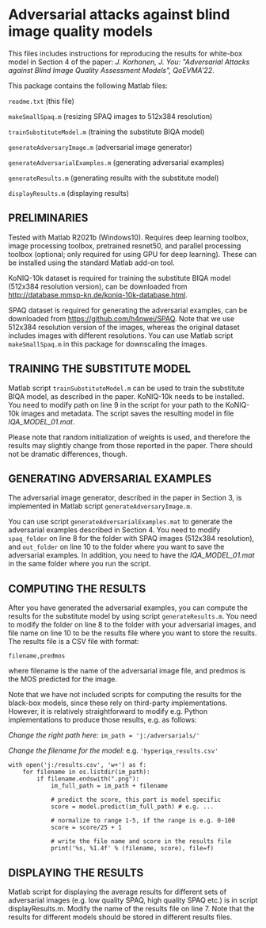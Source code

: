 # Adversarial attacks against blind image quality models

This files includes instructions for reproducing the results for white-box model in Section 4 of the paper: _J. Korhonen, J. You: "Adversarial Attacks against Blind Image Quality Assessment Models", QoEVMA'22_. 

This package contains the following Matlab files:

`readme.txt` (this file)

`makeSmallSpaq.m` (resizing SPAQ images to 512x384 resolution)

`trainSubstituteModel.m` (training the substitute BIQA model)

`generateAdversaryImage.m` (adversarial image generator)

`generateAdversarialExamples.m` (generating adversarial examples)

`generateResults.m` (generating results with the substitute model)

`displayResults.m` (displaying results)

PRELIMINARIES
-----------------------------------------------------------------
Tested with Matlab R2021b (Windows10). Requires deep learning toolbox, image processing toolbox, pretrained resnet50, and parallel processing toolbox (optional; only required for using GPU for deep learning). These can be installed using the standard Matlab add-on tool.

KoNIQ-10k dataset is required for training the substitute BIQA model (512x384 resolution version), can be downloaded from http://database.mmsp-kn.de/koniq-10k-database.html.

SPAQ dataset is required for generating the adversarial examples, can be downloaded from https://github.com/h4nwei/SPAQ. Note that we use 512x384 resolution version of the images, whereas the original dataset includes images with different resolutions. You can use Matlab script `makeSmallSpaq.m` in this package for downscaling the images.

TRAINING THE SUBSTITUTE MODEL
-----------------------------------------------------------------
Matlab script `trainSubstituteModel.m` can be used to train the substitute BIQA model, as described in the paper. KoNIQ-10k needs to be installed. You need to modify path on line 9 in the script for your path to the KoNIQ-10k images and metadata. The script saves the resulting model in file _IQA_MODEL_01.mat_.

Please note that random initialization of weights is used, and therefore the results may slightly change from those reported in the paper. There should not be dramatic differences, though.

GENERATING ADVERSARIAL EXAMPLES
-----------------------------------------------------------------
The adversarial image generator, described in the paper in Section 3, is implemented in Matlab script `generateAdversaryImage.m`. 

You can use script `generateAdversarialExamples.mat` to generate the adversarial examples described in Section 4. You need to modify `spaq_folder` on line 8 for the folder with SPAQ images (512x384 resolution), and `out_folder` on line 10 to the folder where you want to save the adversarial examples. In addition, you need to have the _IQA_MODEL_01.mat_ in the same folder where you run the script.

COMPUTING THE RESULTS
-----------------------------------------------------------------
After you have generated the adversarial examples, you can compute the results for the substitute model by using script `generateResults.m`. You need to modify the folder on line 8 to the folder with your adversarial images, and file name on line 10 to be the results file where you want to store the results. The results file is a CSV file with format:

`filename,predmos`

where filename is the name of the adversarial image file, and predmos is the MOS predicted for the image.

Note that we have not included scripts for computing the results for the black-box models, since these rely on third-party implementations. However, it is relatively straightforward to modify e.g. Python implementations to produce those results, e.g. as follows:

*Change the right path here:* `im_path = 'j:/adversarials/'`

*Change the filename for the model:* e.g. `'hyperiqa_results.csv'`

```
with open('j:/results.csv', 'w+') as f: 
    for filename in os.listdir(im_path):
        if filename.endswith(".png"):
            im_full_path = im_path + filename 

            # predict the score, this part is model specific
            score = model.predict(im_full_path) # e.g. ...
            
            # normalize to range 1-5, if the range is e.g. 0-100
            score = score/25 + 1 
 
            # write the file name and score in the results file
            print('%s, %1.4f' % (filename, score), file=f)
```


DISPLAYING THE RESULTS
-----------------------------------------------------------------
Matlab script for displaying the average results for different sets of adversarial images (e.g. low quality SPAQ, high quality SPAQ etc.) is in script displayResults.m. Modify the name of the results file on line 7. Note that the results for different models should be stored in different results files.
